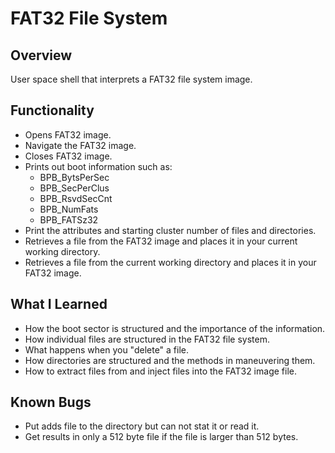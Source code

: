 # FAT32 File System

## Overview
User space shell that interprets a FAT32 file system image.

## Functionality
* Opens FAT32 image.
* Navigate the FAT32 image.
* Closes FAT32 image.
* Prints out boot information such as:
	* BPB\_BytsPerSec
	* BPB\_SecPerClus
	* BPB\_RsvdSecCnt
	* BPB\_NumFats
	* BPB\_FATSz32
* Print the attributes and starting cluster number of files and directories.
* Retrieves a file from the FAT32 image and places it in your current working directory.
* Retrieves a file from the current working directory and places it in your FAT32 image.

## What I Learned
* How the boot sector is structured and the importance of the information.
* How individual files are structured in the FAT32 file system.
* What happens when you "delete" a file.
* How directories are structured and the methods in maneuvering them.
* How to extract files from and inject files into the FAT32 image file.

## Known Bugs
* Put adds file to the directory but can not stat it or read it.
* Get results in only a 512 byte file if the file is larger than 512 bytes. 
